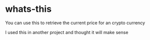 # whats-this

You can use this to retrieve the current price for an crypto currency

I used this in another project and thought it will make sense